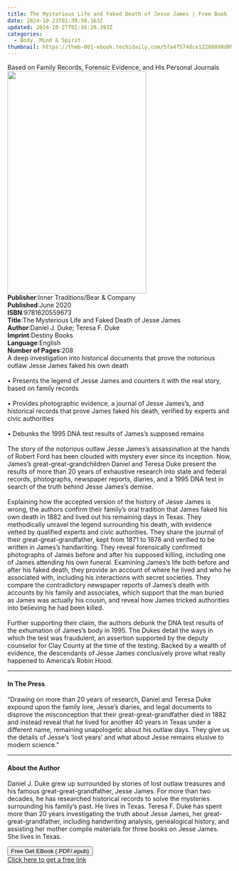 ```yaml
---
title: The Mysterious Life and Faked Death of Jesse James | Free Book
date: 2024-10-23T01:39:50.163Z
updated: 2024-10-27T02:38:20.393Z
categories:
  - Body, Mind & Spirit
thumbnail: https://thmb-001-ebook.techidaily.com/5fa4f574dce12286898d09c25f35b59e563ab180e1eb4afc26e15d2f2abc7684.jpg
---
```

<main id="book-container">
  <div class="flex flex-col">
    <div class="book-brief flex-1 py-6 px-4 sm:p-6 md:py-10 md:px-8">
      <!-- brief-->
      <div class="book-brief-main">
        Based on Family Records, Forensic Evidence, and His Personal Journals
      </div>
    </div>
    <div
      class="book-meta-info flex-1 grid gap-4 col-start-1 col-end-3 row-start-1 sm:mb-6 sm:grid-cols-4 lg:gap-6 lg:col-start-2 lg:row-end-6 lg:row-span-6 lg:mb-0"
    >
      <div
        class="book-meta-info-left place-content-center mt-4 p-4 text-sm leading-6 col-start-2 col-span-2 dark:text-slate-400"
      >
        <img
          class="w-full h-500 object-cover rounded-lg sm:h-255 sm:col-span-2 lg:col-span-full"
          src="https://img-001-ebook.techidaily.com/8f2a1a79cbcbb4043ee76e37ef96675ddef84c303f3e65ca54a813339d931e9e.jpg"
          alt=""
          width="312"
          height="500"
        />
      </div>
      <div
        class="book-meta-info-right mt-2 col-start-1 row-start-2 col-span-3 self-center"
      >
        <!-- meta data  -->
        <div class="flex flex-col px-4 md:px-8">
          <div class="flex-1">
            <strong>Publisher</strong>:<span class="px-2"
              >Inner Traditions/Bear &amp; Company</span
            >
          </div>
          <div class="flex-1">
            <strong>Published</strong>:<span class="px-2">June 2020</span>
          </div>
          <div class="flex-1">
            <strong>ISBN</strong>:<span class="px-2">9781620559673</span>
          </div>
          <div class="flex-1">
            <strong>Title</strong>:<span class="px-2"
              >The Mysterious Life and Faked Death of Jesse James</span
            >
          </div>
          <div class="flex-1">
            <strong>Author</strong>:<span class="px-2"
              >Daniel J. Duke; Teresa F. Duke</span
            >
          </div>
          <div class="flex-1">
            <strong>Imprint</strong>:<span class="px-2">Destiny Books</span>
          </div>
          <div class="flex-1">
            <strong>Language</strong>:<span class="px-2">English</span>
          </div>
          <div class="flex-1">
            <strong>Number of Pages</strong>:<span class="px-2">208</span>
          </div>
        </div>
      </div>
    </div>
    <div class="book-description flex-1 py-6 px-4 sm:p-6 md:py-10 md:px-8">
      <div class="book-description-main">
        <div accordion-content="" id="description">
          A deep investigation into historical documents that prove the
          notorious outlaw Jesse James faked his own death <br /><br />•
          Presents the legend of Jesse James and counters it with the real
          story, based on family records <br /><br />• Provides photographic
          evidence, a journal of Jesse James’s, and historical records that
          prove James faked his death, verified by experts and civic authorities
          <br /><br />• Debunks the 1995 DNA test results of James’s supposed
          remains <br /><br />The story of the notorious outlaw Jesse James’s
          assassination at the hands of Robert Ford has been clouded with
          mystery ever since its inception. Now, James’s
          great-great-grandchildren Daniel and Teresa Duke present the results
          of more than 20 years of exhaustive research into state and federal
          records, photographs, newspaper reports, diaries, and a 1995 DNA test
          in search of the truth behind Jesse James’s demise.
          <br /><br />Explaining how the accepted version of the history of
          Jesse James is wrong, the authors confirm their family’s oral
          tradition that James faked his own death in 1882 and lived out his
          remaining days in Texas. They methodically unravel the legend
          surrounding his death, with evidence vetted by qualified experts and
          civic authorities. They share the journal of their
          great-great-grandfather, kept from 1871 to 1876 and verified to be
          written in James’s handwriting. They reveal forensically confirmed
          photographs of James before and after his supposed killing, including
          one of James attending his own funeral. Examining James’s life both
          before and after his faked death, they provide an account of where he
          lived and who he associated with, including his interactions with
          secret societies. They compare the contradictory newspaper reports of
          James’s death with accounts by his family and associates, which
          support that the man buried as James was actually his cousin, and
          reveal how James tricked authorities into believing he had been
          killed. <br /><br />Further supporting their claim, the authors debunk
          the DNA test results of the exhumation of James’s body in 1995. The
          Dukes detail the ways in which the test was fraudulent, an assertion
          supported by the deputy counselor for Clay County at the time of the
          testing. Backed by a wealth of evidence, the descendants of Jesse
          James conclusively prove what really happened to America’s Robin Hood.
        </div>
        <div class="accordion-fader"></div>
      </div>
    </div>
    <div class="book-excerpts flex-1 py-6 px-4 sm:p-6 md:py-10 md:px-8">
      <!-- excerpts-->
      <div class="book-excerpts-main">
        <hr />
        <h4 class="placeholder placeholder-heading">
          <span>In The Press</span>
        </h4>
        <p>
          “Drawing on more than 20 years of research, Daniel and Teresa Duke
          expound upon the family lore, Jesse’s diaries, and legal documents to
          disprove the misconception that their great-great-grandfather died in
          1882 and instead reveal that he lived for another 40 years in Texas
          under a different name, remaining unapologetic about his outlaw days.
          They give us the details of Jesse’s ‘lost years’ and what about Jesse
          remains elusive to modern science.”
        </p>
      </div>
    </div>
    <div class="book-about-author flex-1 py-6 px-4 sm:p-6 md:py-10 md:px-8">
      <!-- about author-->
      <div class="book-main-author-main">
        <hr />
        <h4 class="placeholder placeholder-heading">
          <span>About the Author</span>
        </h4>
        <p>
          Daniel J. Duke grew up surrounded by stories of lost outlaw treasures
          and his famous great-great-grandfather, Jesse James. For more than two
          decades, he has researched historical records to solve the mysteries
          surrounding his family’s past. He lives in Texas. Teresa F. Duke has
          spent more than 20 years investigating the truth about Jesse James,
          her great-great-grandfather, including handwriting analysis,
          genealogical history, and assisting her mother compile materials for
          three books on Jesse James. She lives in Texas.
        </p>
      </div>
    </div>
    <div class="book-free-get flex-1 py-6 px-4 sm:p-6 md:py-10 md:px-8">
      <button
        id="btn-free-get"
        class="bg-blue-500 hover:bg-blue-700 text-white font-bold py-2 px-4 rounded"
      >
        Free Get EBook (.PDF/.epub)
      </button>
      <div id="countdown-display" class="px-2 text-lg mt-2"></div>
      <a
        id="free-link"
        class="hidden bg-blue-500 hover:bg-blue-700 text-white font-bold py-2 px-4 rounded"
        href="https://www.ebooks.com/en-us/book/209883637/the-mysterious-life-and-faked-death-of-jesse-james/daniel-j-duke/"
        target="_blank"
        >Click here to get a free link</a
      >
    </div>
    <script>
      let countdownTime = 0;
      let countdownInterval = null;
      document
        .getElementById('btn-free-get')
        .addEventListener('click', startCountdown);
      function startCountdown() {
        countdownTime = new Date().getTime() + 60000 * 3;
        countdownInterval = setInterval(updateCountdown, 1000);
        document.getElementById('btn-free-get').disabled = true;
        document
          .getElementById('btn-free-get')
          .classList.add('bg-gray-500', 'cursor-not-allowed');
      }
      function updateCountdown() {
        let currentTime = new Date().getTime();
        let timeLeft = countdownTime - currentTime;
        let secondsLeft = Math.floor(timeLeft / 1000);
        document.getElementById('countdown-display').innerHTML =
          `Remaining time: ${secondsLeft} seconds.`;
        if (secondsLeft <= 0) {
          clearInterval(countdownInterval);
          document.getElementById('btn-free-get').classList.add('hidden');
          document.getElementById('free-link').classList.remove('hidden');
          document.getElementById('countdown-display').innerHTML = '';
        }
      }
    </script>
  </div>
</main>

<ins class="adsbygoogle"
      style="display:block"
      data-ad-client="ca-pub-7571918770474297"
      data-ad-slot="8358498916"
      data-ad-format="auto"
      data-full-width-responsive="true"></ins>
    